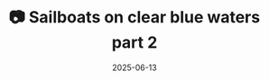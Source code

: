 ---
title: '📷 Sailboats on clear blue waters part 2'
date: '2025-06-13'
image: 'https://cdn.diblasio.social/static/photos/2025/20250613_111859.jpg'
thumbnail: 'https://cdn.diblasio.social/static/photos/2025/thumbnails/20250613_111859.jpg'
alt_text: "Sailboats on clear blue waters near Minos Beach Art Hotel, Crete."
tags:
  - "#Photography"
  - "#Greece"
  - "#Crete"
  - "#AgiosNikolaos"
  - "#Halide"
  - "#Seascape"
  - "#TravelPhotography"
  - "#Sailing"
  - "#ShotOniPhone"
  - "#IslandLife"
  - "#ProcessZero"
description: ''
created_date: '2025-06-13'
location: "Minos Beach Art Hotel, Ηλία Σωτήρχου, Αμμούδι, Κοινότητα Αγίου Νικολάου, Δημοτική Ενότητα Αγίου Νικολάου, Δήμος Αγίου Νικολάου, Περιφερειακή Ενότητα Λασιθίου, Περιφέρεια Κρήτης, Αποκεντρωμένη Διοίκηση Κρήτης, 721 00, Ελλάς"
exif_data: "Apple iPhone 15 Pro 9mm f/2.8 (1/2500 | f/2.8 | ISO 25)"
draft: false
---